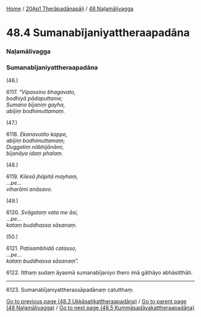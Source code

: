 
[Home](/) / [20Ap1 Therāpadānapāḷi](../../20Ap1.md) / [48 Naḷamālivagga](../48.md)

# 48.4 Sumanabījaniyattheraapadāna

### Naḷamālivagga

### Sumanabījaniyattheraapadāna

(46.)

6117\. _“Vipassino bhagavato,_  
_bodhiyā pādaputtame;_  
_Sumano bījaniṃ gayha,_  
_abījiṃ bodhimuttamaṃ._  


(47.)

6118\. _Ekanavutito kappe,_  
_abījiṃ bodhimuttamaṃ;_  
_Duggatiṃ nābhijānāmi,_  
_bījanāya idaṃ phalaṃ._  


(48.)

6119\. _Kilesā jhāpitā mayhaṃ,_  
_…pe…_  
_viharāmi anāsavo._  


(49.)

6120\. _Svāgataṃ vata me āsi,_  
_…pe…_  
_kataṃ buddhassa sāsanaṃ._  


(50.)

6121\. _Paṭisambhidā catasso,_  
_…pe…_  
_kataṃ buddhassa sāsanaṃ”._  


6122\. Itthaṃ sudaṃ āyasmā sumanabījaniyo thero imā gāthāyo abhāsitthāti.

---

6123\. Sumanabījaniyattherassāpadānaṃ catutthaṃ.



[Go to previous page (48.3 Ukkāsatikattheraapadāna)](48.3.md) / [Go to parent page (48 Naḷamālivagga)](../48.md) / [Go to next page (48.5 Kummāsadāyakattheraapadāna)](48.5.md)


